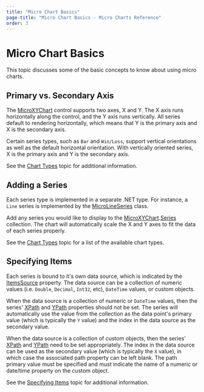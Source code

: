 ```yaml
---
title: "Micro Chart Basics"
page-title: "Micro Chart Basics - Micro Charts Reference"
order: 3
---
```

# Micro Chart Basics

This topic discusses some of the basic concepts to know about using micro charts.

## Primary vs. Secondary Axis

The [MicroXYChart](xref:ActiproSoftware.Windows.Controls.MicroCharts.MicroXYChart) control supports two axes, X and Y.  The X axis runs horizontally along the control, and the Y axis runs vertically.  All series default to rendering horizontally, which means that Y is the primary axis and X is the secondary axis.

Certain series types, such as `Bar` and `Win/Loss`, support vertical orientations as well as the default horizontal orientation.  With vertically oriented series, X is the primary axis and Y is the secondary axis.

See the [Chart Types](chart-types/index.md) topic for additional information.

## Adding a Series

Each series type is implemented in a separate .NET type.  For instance, a `Line` series is implemented by the [MicroLineSeries](xref:ActiproSoftware.Windows.Controls.MicroCharts.MicroLineSeries) class.

Add any series you would like to display to the [MicroXYChart](xref:ActiproSoftware.Windows.Controls.MicroCharts.MicroXYChart).[Series](xref:ActiproSoftware.Windows.Controls.MicroCharts.MicroXYChart.Series) collection.  The chart will automatically scale the X and Y axes to fit the data of each series properly.

See the [Chart Types](chart-types/index.md) topic for a list of the available chart types.

## Specifying Items

Each series is bound to it's own data source, which is indicated by the [ItemsSource](xref:ActiproSoftware.Windows.Controls.MicroCharts.Primitives.MicroSeriesBase.ItemsSource) property.  The data source can be a collection of numeric values (i.e. `Double`, `Decimal`, `Int32`, etc), `DateTime` values, or custom objects.

When the data source is a collection of numeric or `DateTime` values, then the series' [XPath](xref:ActiproSoftware.Windows.Controls.MicroCharts.Primitives.MicroXYSeriesBase.XPath) and [YPath](xref:ActiproSoftware.Windows.Controls.MicroCharts.Primitives.MicroXYSeriesBase.YPath) properties should not be set.  The series will automatically use the value from the collection as the data point's primary value (which is typically the `Y` value) and the index in the data source as the secondary value.

When the data source is a collection of custom objects, then the series' [XPath](xref:ActiproSoftware.Windows.Controls.MicroCharts.Primitives.MicroXYSeriesBase.XPath) and [YPath](xref:ActiproSoftware.Windows.Controls.MicroCharts.Primitives.MicroXYSeriesBase.YPath) need to be set appropriately.  The index in the data source can be used as the secondary value (which is typically the `X` value), in which case the associated path property can be left blank.  The path primary value must be specified and must indicate the name of a numeric or date/time property on the custom object.

See the [Specifying Items](data-sources/specifying-items.md) topic for additional information.
